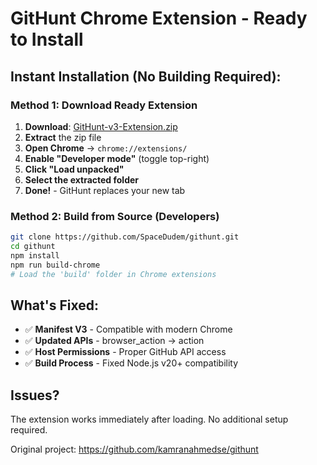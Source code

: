 # GitHunt Chrome Extension - Ready to Install

## Instant Installation (No Building Required):

### Method 1: Download Ready Extension
1. **Download**: [GitHunt-v3-Extension.zip](../../releases/latest)
2. **Extract** the zip file
3. **Open Chrome** → `chrome://extensions/`
4. **Enable "Developer mode"** (toggle top-right)
5. **Click "Load unpacked"**
6. **Select the extracted folder**
7. **Done!** - GitHunt replaces your new tab

### Method 2: Build from Source (Developers)
```bash
git clone https://github.com/SpaceDudem/githunt.git
cd githunt
npm install
npm run build-chrome
# Load the 'build' folder in Chrome extensions
```

## What's Fixed:
- ✅ **Manifest V3** - Compatible with modern Chrome
- ✅ **Updated APIs** - browser_action → action
- ✅ **Host Permissions** - Proper GitHub API access
- ✅ **Build Process** - Fixed Node.js v20+ compatibility

## Issues?
The extension works immediately after loading. No additional setup required.

Original project: https://github.com/kamranahmedse/githunt